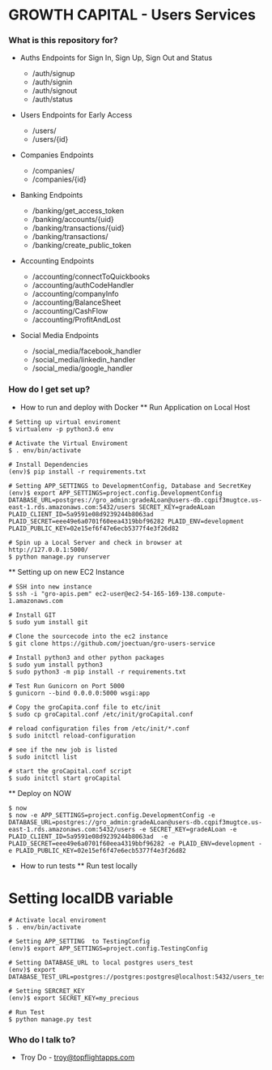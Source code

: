 # GROWTH CAPITAL - Users Services 

### What is this repository for? ###
* Auths Endpoints for Sign In, Sign Up, Sign Out and Status
    - /auth/signup
    - /auth/signin
    - /auth/signout
    - /auth/status

* Users Endpoints for Early Access
    - /users/
    - /users/{id}

* Companies Endpoints
    - /companies/
    - /companies/{id}
    
* Banking Endpoints
    - /banking/get_access_token
    - /banking/accounts/{uid}
    - /banking/transactions/{uid}
    - /banking/transactions/
    - /banking/create_public_token

* Accounting Endpoints
    - /accounting/connectToQuickbooks
    - /accounting/authCodeHandler
    - /accounting/companyInfo
    - /accounting/BalanceSheet
    - /accounting/CashFlow
    - /accounting/ProfitAndLost

* Social Media Endpoints
    - /social_media/facebook_handler
    - /social_media/linkedin_handler
    - /social_media/google_handler

### How do I get set up? ###

* How to run and deploy with Docker
** Run Application on Local Host

```
# Setting up virtual enviroment
$ virtualenv -p python3.6 env

# Activate the Virtual Enviroment
$ . env/bin/activate

# Install Dependencies
(env)$ pip install -r requirements.txt

# Setting APP_SETTINGS to DevelopmentConfig, Database and SecretKey
(env)$ export APP_SETTINGS=project.config.DevelopmentConfig DATABASE_URL=postgres://gro_admin:gradeALoan@users-db.cqpif3mugtce.us-east-1.rds.amazonaws.com:5432/users SECRET_KEY=gradeALoan PLAID_CLIENT_ID=5a9591e08d9239244b8063ad PLAID_SECRET=eee49e6a0701f60eea4319bbf96282 PLAID_ENV=development PLAID_PUBLIC_KEY=02e15ef6f47e6ecb5377f4e3f26d82

# Spin up a Local Server and check in browser at http://127.0.0.1:5000/ 
$ python manage.py runserver

```

** Setting up on new EC2 Instance

```
# SSH into new instance
$ ssh -i "gro-apis.pem" ec2-user@ec2-54-165-169-138.compute-1.amazonaws.com

# Install GIT
$ sudo yum install git

# Clone the sourcecode into the ec2 instance
$ git clone https://github.com/joectuan/gro-users-service

# Install python3 and other python packages
$ sudo yum install python3
$ sudo python3 -m pip install -r requirements.txt

# Test Run Gunicorn on Port 5000
$ gunicorn --bind 0.0.0.0:5000 wsgi:app

# Copy the groCapita.conf file to etc/init
$ sudo cp groCapital.conf /etc/init/groCapital.conf

# reload configuration files from /etc/init/*.conf
$ sudo initctl reload-configuration

# see if the new job is listed
$ sudo initctl list

# start the groCapital.conf script
$ sudo initctl start groCapital

```

** Deploy on NOW

```
$ now
$ now -e APP_SETTINGS=project.config.DevelopmentConfig -e DATABASE_URL=postgres://gro_admin:gradeALoan@users-db.cqpif3mugtce.us-east-1.rds.amazonaws.com:5432/users -e SECRET_KEY=gradeALoan -e PLAID_CLIENT_ID=5a9591e08d9239244b8063ad  -e PLAID_SECRET=eee49e6a0701f60eea4319bbf96282 -e PLAID_ENV=development -e PLAID_PUBLIC_KEY=02e15ef6f47e6ecb5377f4e3f26d82
```


* How to run tests
** Run test locally
# Setting localDB variable

```
# Activate local enviroment
$ . env/bin/activate

# Setting APP_SETTING  to TestingConfig
(env)$ export APP_SETTINGS=project.config.TestingConfig

# Setting DATABASE_URL to local postgres users_test
(env)$ export DATABASE_TEST_URL=postgres://postgres:postgres@localhost:5432/users_test

# Setting SERCRET_KEY 
(env)$ export SECRET_KEY=my_precious

# Run Test
$ python manage.py test

```

### Who do I talk to? ###
* Troy Do - troy@topflightapps.com
